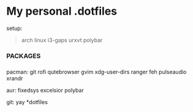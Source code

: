 # My personal .dotfiles

setup:
> arch linux
> i3-gaps
> urxvt
> polybar

###
### PACKAGES ###
###

pacman:
	git
	rofi
	qutebrowser
	gvim
	xdg-user-dirs
	ranger
	feh
	pulseaudio
	xrandr

aur:
	fixedsys excelsior
	polybar

git:
	yay
	*dotfiles
